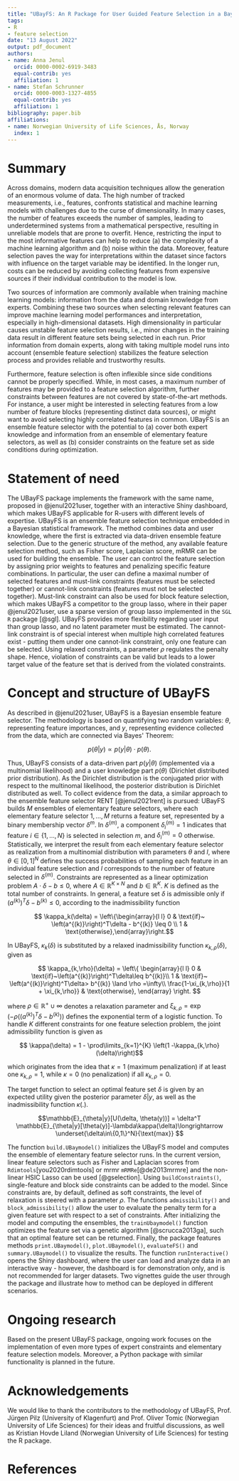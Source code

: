 ```yaml
---
title: "UBayFS: An R Package for User Guided Feature Selection in a Bayesian framework"
tags:
- R
- feature selection
date: "13 August 2022"
output: pdf_document
authors:
- name: Anna Jenul
  orcid: 0000-0002-6919-3483
  equal-contrib: yes
  affiliation: 1
- name: Stefan Schrunner
  orcid: 0000-0003-1327-4855
  equal-contrib: yes
  affiliation: 1
bibliography: paper.bib
affiliations:
- name: Norwegian University of Life Sciences, Ås, Norway
  index: 1
---
```


# Summary

Across domains, modern data acquisition techniques allow the generation of an enormous volume of data. The high number of tracked measurements, i.e., features, confronts statistical and machine learning models with challenges due to the curse of dimensionality. In many cases, the number of features exceeds the number of samples, leading to underdetermined systems from a mathematical perspective, resulting in unreliable models that are prone to overfit. Hence, restricting the input to the most informative features can help to reduce (a) the complexity of a machine learning algorithm and (b) noise within the data. Moreover, feature selection paves the way for interpretations within the dataset since factors with influence on the target variable may be identified. In the longer run, costs can be reduced by avoiding collecting features from expensive sources if their individual contribution to the model is low.   

Two sources of information are commonly available when training machine learning models: information from the data and domain knowledge from experts. Combining these two sources when selecting relevant features can improve machine learning model performances and interpretation, especially in high-dimensional datasets. High dimensionality in particular causes unstable feature selection results, i.e., minor changes in the training data result in different feature sets being selected in each run. Prior information from domain experts, along with taking multiple model runs into account (ensemble feature selection) stabilizes the feature selection process and provides reliable and trustworthy results.

Furthermore, feature selection is often inflexible since side conditions cannot be properly specified. While, in most cases, a maximum number of features may be provided to a feature selection algorithm, further constraints between features are not covered by state-of-the-art methods. For instance, a user might be interested in selecting features from a low number of feature blocks (representing distinct data sources), or might want to avoid selecting highly correlated features in common. UBayFS is an ensemble feature selector with the potential to (a) cover both expert knowledge and information from an ensemble of elementary feature selectors, as well as (b) consider constraints on the feature set as side conditions during optimization.

# Statement of need

The UBayFS package implements the framework with the same name, proposed in @jenul2021user, together with an interactive Shiny dashboard, which makes UBayFS applicable for R-users with different levels of expertise. UBayFS is an ensemble feature selection technique embedded in a Bayesian statistical framework. The method combines data and user knowledge, where the first is extracted via data-driven ensemble feature selection. Due to the generic structure of the method, any available feature selection method, such as Fisher score, Laplacian score, mRMR can be used for building the ensemble. The user can control the feature selection by assigning prior weights to features and penalizing specific feature combinations. In particular, the user can define a maximal number of selected features and must-link constraints (features must be selected together) or cannot-link constraints (features must not be selected together). Must-link constraint can also be used for block feature selection, which makes UBayFS a competitor to the group lasso, where in their paper @jenul2021user, use a sparse version of group lasso implemented in the `SGL R` package [@sgl]. UBayFS provides more flexibility regarding user input than group lasso, and no latent parameter must be estimated. The cannot-link constraint is of special interest when multiple high correlated features exist - putting them under one cannot-link constraint, only one feature can be selected. Using relaxed constraints, a parameter $\rho$ regulates the penalty shape. Hence, violation of constraints can be valid but leads to a lower target value of the feature set that is derived from the violated constraints.  


# Concept and structure of UBayFS

As described in @jenul2021user, UBayFS is a Bayesian ensemble feature selector. The methodology is based on quantifying two random variables: $\theta$, representing feature importances, and $y$, representing evidence collected from the data, which are connected via Bayes' Theorem:

$$p(\theta|y)\propto p(y|\theta)\cdot p(\theta).$$

Thus, UBayFS consists of a data-driven part $p(y|\theta)$ (implemented via a multinomial likelihood) and a user knowledge part $p(\theta)$ (Dirichlet distributed prior distribution). As the Dirichlet distribution is the conjugated prior with respect to the multinomal likelihood, the posterior distribution is Dirichlet distributed as well. To collect evidence from the data, a similar approach to the ensemble feature selector RENT [@jenul2021rent] is pursued: UBayFS builds $M$ ensembles of elementary feature selectors, where each elementary feature selector $1,…,M$ returns a feature set, represented by a binary membership vector $\delta^{m}$. In $\delta^{(m)}$, a component $\delta_i^{(m)}=1$ indicates that feature $i\in\{1,\dots,N\}$ is selected in selection $m$, and $\delta_i^{(m)}=0$ otherwise. Statistically, we interpret the result from each elementary feature selector as realization from a multinomial distribution with parameters $\theta$ and $l$, where $\theta\in[0,1]^N$ defines the success probabilities of sampling each feature in an individual feature selection and $l$ corresponds to the number of feature selected in $\delta^{(m)}$. Constraints are represented as a linear optimization problem $A\cdot \delta-b\leq 0$, where $A\in\mathbb{R}^{K\times N}$ and $b\in\mathbb{R}^K$. $K$ is defined as the total number of constraints. In general, a feature set $\delta$ is admissible only if $\left(a^{(k)}\right)^T\delta - b^{(k)} \leq 0$, according to the inadmissibility function

$$ \kappa_k(\delta) = \left\{\begin{array}{l l}
    0 & \text{if}~ \left(a^{(k)}\right)^T\delta - b^{(k)} \leq 0 \\
    1 & \text{otherwise},\end{array}\right.$$

In UBayFS, $\kappa_k(\delta)$ is substituted by a relaxed inadmissibility function $\kappa_{k,\rho}(\delta)$, given as

$$
\kappa_{k,\rho}(\delta) = \left\{
    \begin{array}{l l}
    0 & \text{if}~\left(a^{(k)}\right)^T\delta\leq b^{(k)}\\
    1 & \text{if}~ \left(a^{(k)}\right)^T\delta> b^{(k)} \land \rho =\infty\\
    \frac{1-\xi_{k,\rho}}{1 + \xi_{k,\rho}} & \text{otherwise},
    \end{array}
    \right.
$$
    
where $\rho\in\mathbb{R}^+ \cup {\infty}$ denotes a relaxation parameter and
$\xi_{k,\rho} = \exp\left(-\rho \left(\left( a^{(k)}\right)^T\delta - b^{(k)}\right)\right)$ defines the exponential term of a logistic function. To handle $K$ different constraints for one feature selection problem, the joint admissibility function is given as

$$ \kappa(\delta)
    = 1 - \prod\limits_{k=1}^{K} \left(1 -\kappa_{k,\rho}(\delta)\right)$$

which originates from the idea that $\kappa = 1$ (maximum penalization) if at least one $\kappa_{k,\rho}=1$, while $\kappa=0$ (no penalization) if all $\kappa_{k,\rho}=0$. 

The target function to select an optimal feature set $\delta$ is given by an expected utility given the posterior parameter $\delta | y$, as well as the inadmissibility function $\kappa(.)$.

$$\mathbb{E}_{\theta|y}[U(\delta, \theta(y))] = \delta^T \mathbb{E}_{\theta|y}[\theta(y)]-\lambda\kappa(\delta)\longrightarrow \underset{\delta\in\{0,1\}^N}{\text{max}}
$$

The function `build.UBaymodel()` initializes the UBayFS model and computes the ensemble of elementary feature selector runs. In the current version, linear feature selectors such as Fisher and Laplacian scores from `Rdimtools`[you2020rdimtools] or mrmr `mRMRe`[@de2013mrmre] and the non-linear HSIC Lasso can be used [@gselection]. Using `buildConstraints()`, single-feature and block side constraints can be added to the model. Since constraints are, by default, defined as soft constraints, the level of relaxation is steered with a parameter $\rho$. The functions `admissibility()` and `block_admissibility()` allow the user to evaluate the penalty term for a given feature set with respect to a set of constraints. After initializing the model and computing the ensembles, the `trainUbaymodel()` function optimizes the feature set via a genetic algorithm [@scrucca2013ga], such that an optimal feature set can be returned. Finally, the package features methods `print.UBaymodel()`, `plot.UBaymodel()`, `evaluateFS()` and `summary.UBaymodel()` to visualize the results. The function `runInteractive()` opens the Shiny dashboard, where the user can load and analyze data in an interactive way - however, the dashboard is for demonstration only, and is not recommended for larger datasets. Two vignettes guide the user through the package and illustrate how to method can be deployed in different scenarios.

# Ongoing research
Based on the present UBayFS package, ongoing work focuses on the implementation of even more types of expert constraints and elementary feature selection models. Moreover, a Python package with similar functionality is planned in the future.

# Acknowledgements
We would like to thank the contributors to the methodology of UBayFS, Prof. Jürgen Pilz (University of Klagenfurt) and Prof. Oliver Tomic (Norwegian University of Life Sciences) for their ideas and fruitful discussions, as well as Kristian Hovde Liland (Norwegian University of Life Sciences) for testing the R package.

# References
